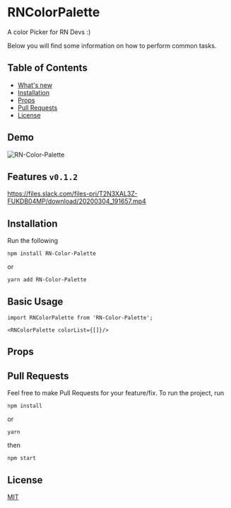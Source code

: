 # RNColorPalette
A color Picker for RN Devs :)

Below you will find some information on how to perform common tasks.<br>


## Table of Contents

- [What's new](#whats-new)
- [Installation](#installation)
- [Props](#props)
- [Pull Requests](#pr)
- [License](#license)


## Demo
![RN-Color-Palette](![react-native-color-picker](https://files.slack.com/files-pri/T2N3XAL3Z-FUKDB04MP/download/20200304_191657.mp4)
)


## Features `v0.1.2`
https://files.slack.com/files-pri/T2N3XAL3Z-FUKDB04MP/download/20200304_191657.mp4


## Installation

Run the following
```
npm install RN-Color-Palette
```
or
```
yarn add RN-Color-Palette
```

## Basic Usage

```
import RNColorPalette from 'RN-Color-Palette';

<RNColorPalette colorList={[]}/>
```


## Props



## Pull Requests

Feel free to make Pull Requests for your feature/fix.
To run the project, run
```
npm install
```
or
```
yarn
```
then
```
npm start
```


## License

[MIT](./LICENSE)
